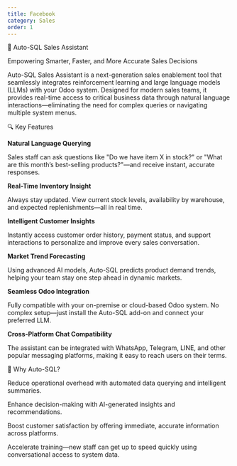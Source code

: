 ```yaml
---
title: Facebook
category: Sales
order: 1
---
```



🌟 Auto-SQL Sales Assistant

Empowering Smarter, Faster, and More Accurate Sales Decisions

Auto-SQL Sales Assistant is a next-generation sales enablement tool that seamlessly integrates reinforcement learning and large language models (LLMs) with your Odoo system. Designed for modern sales teams, it provides real-time access to critical business data through natural language interactions—eliminating the need for complex queries or navigating multiple system menus.

🔍 Key Features

**Natural Language Querying**

Sales staff can ask questions like "Do we have item X in stock?" or "What are this month’s best-selling products?"—and receive instant, accurate responses.

**Real-Time Inventory Insight**

Always stay updated. View current stock levels, availability by warehouse, and expected replenishments—all in real time.

**Intelligent Customer Insights**

Instantly access customer order history, payment status, and support interactions to personalize and improve every sales conversation.

**Market Trend Forecasting**

Using advanced AI models, Auto-SQL predicts product demand trends, helping your team stay one step ahead in dynamic markets.

**Seamless Odoo Integration**

Fully compatible with your on-premise or cloud-based Odoo system. No complex setup—just install the Auto-SQL add-on and connect your preferred LLM.

**Cross-Platform Chat Compatibility**

The assistant can be integrated with WhatsApp, Telegram, LINE, and other popular messaging platforms, making it easy to reach users on their terms.

🧠 Why Auto-SQL?

Reduce operational overhead with automated data querying and intelligent summaries.

Enhance decision-making with AI-generated insights and recommendations.

Boost customer satisfaction by offering immediate, accurate information across platforms.

Accelerate training—new staff can get up to speed quickly using conversational access to system data.


